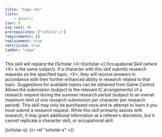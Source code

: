 ```yaml
---
title: "Sage <X>"
lists:
    - generic
tier: 4
osp_cost: 40
prerequisites: ["scholar-x"]
requirements: []
replacement: true
restricted: true
ladder: "sage"
---
```

This skill will replace the [Scholar \<X>][scholar-x] Occupational Skill (where \<X> is the same subject). If a character with this skill submits research requests on the specified topic, \<X>, they will receive answers in accordance with their further enhanced ability in research related to that topic. Suggestions for available topics can be obtained from Game Control. Allows the submission (subject to the relevant IC arrangements) of a research request during the summer research period (subject to an overall maximum limit of one research submission per character per research period). This skill may only be purchased once and to attempt to learn it you must submit a research request. While this skill primarily assists with research, it may grant additional information at a referee's discretion, but it cannot replicate a character skill, or occupational skill.

[scholar-x]: {{< ref "scholar-x" >}}